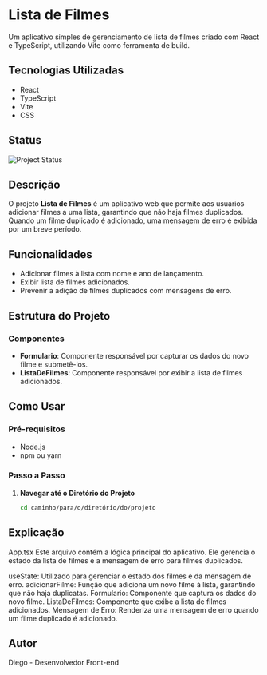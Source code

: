 # Lista de Filmes

Um aplicativo simples de gerenciamento de lista de filmes criado com React e TypeScript, utilizando Vite como ferramenta de build.

## Tecnologias Utilizadas

- React
- TypeScript
- Vite
- CSS

## Status

![Project Status](https://img.shields.io/badge/status-active-brightgreen.svg)

## Descrição

O projeto **Lista de Filmes** é um aplicativo web que permite aos usuários adicionar filmes a uma lista, garantindo que não haja filmes duplicados. Quando um filme duplicado é adicionado, uma mensagem de erro é exibida por um breve período.

## Funcionalidades

- Adicionar filmes à lista com nome e ano de lançamento.
- Exibir lista de filmes adicionados.
- Prevenir a adição de filmes duplicados com mensagens de erro.

## Estrutura do Projeto






### Componentes

- **Formulario**: Componente responsável por capturar os dados do novo filme e submetê-los.
- **ListaDeFilmes**: Componente responsável por exibir a lista de filmes adicionados.

## Como Usar

### Pré-requisitos

- Node.js
- npm ou yarn

### Passo a Passo

1. **Navegar até o Diretório do Projeto**

   ```bash
   cd caminho/para/o/diretório/do/projeto
   ```

## Explicação

App.tsx
Este arquivo contém a lógica principal do aplicativo. Ele gerencia o estado da lista de filmes e a mensagem de erro para filmes duplicados.

useState: Utilizado para gerenciar o estado dos filmes e da mensagem de erro.
adicionarFilme: Função que adiciona um novo filme à lista, garantindo que não haja duplicatas.
Formulario: Componente que captura os dados do novo filme.
ListaDeFilmes: Componente que exibe a lista de filmes adicionados.
Mensagem de Erro: Renderiza uma mensagem de erro quando um filme duplicado é adicionado.

## Autor

Diego - Desenvolvedor Front-end
